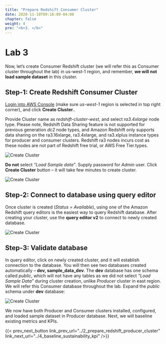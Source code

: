 ```yaml
---
title: "Prepare Redshift Consumer Cluster"
date: 2020-11-18T09:16:09-04:00
chapter: false
weight: 4
pre: "<b>3. </b>"
---
```


# Lab 3

Now, let’s create Consumer Redshift cluster (we will refer this as Consumer cluster throughout the lab) in us-west-1 region, and remember, **we will not load sample dataset** in this cluster. 

## Step-1: Create Redshift Consumer Cluster

[Login into AWS Console](https://us-west-1.console.aws.amazon.com/redshiftv2/home?region=us-west-1#landing) (make sure _us-west-1_ region is selected in top right corner), and click **Create Cluster**..

Provide Cluster name as _redshift-cluster-west_, and select _ra3.4xlarge_ node type. Please note, Redshift Data Sharing feature is not supported for previous generation _dc2_ node types, and Amazon Redshift only supports data sharing on the ra3.16xlarge, ra3.4xlarge, and ra3.xlplus instance types for producer and consumer clusters. Redshift ra3 nodes incurs cost as these nodes are not part of Redshift free trial, or AWS Free Tier.types.

![Create Cluster](/Sustainability/300_optimize_data_pattern_using_redshift_data_sharing/lab-3/images/create_cluster.png?classes=lab_picture_small)

**Do not** select _“Load Sample data”_. Supply password for _Admin_ user. Click **Create Cluster** button – it will take few minutes to create cluster.

![Create Cluster](/Sustainability/300_optimize_data_pattern_using_redshift_data_sharing/lab-3/images/sample_data.png?classes=lab_picture_small)


## Step-2: Connect to database using query editor

Once cluster is created (_Status = Available_), using one of the Amazon Redshift query editors is the easiest way to query Redshift database. After creating your cluster, use the **query editor v2** to connect to newly created database.

![Create Cluster](/Sustainability/300_optimize_data_pattern_using_redshift_data_sharing/lab-3/images/query_editor.png?classes=lab_picture_small)

## Step-3: Validate database
In query editor, click on newly created cluster, and it will establish connection to the database. You will then see two databases created automatically – **dev, sample_data_dev**. The **dev** database has one schema called _public_, which will not have any tables as we did not select _“Load Sample Data”_ during cluster creation, unlike _Producer_ cluster in east region. We will refer this Consumer database throughout the lab. Expand the _public_ schema under **dev** database:

![Create Cluster](/Sustainability/300_optimize_data_pattern_using_redshift_data_sharing/lab-3/images/query_editor-2.png?classes=lab_picture_small)

We now have both Producer and Consumer clusters installed, configured, and loaded sample dataset in Producer database. Next, we will baseline existing metrics and KPIs.

{{< prev_next_button link_prev_url="../2_prepare_redshift_producer_cluster" link_next_url="../4_baseline_sustainability_kpi" />}}
